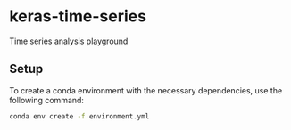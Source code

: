 # keras-time-series
Time series analysis playground

## Setup
To create a conda environment with the necessary dependencies, use the following command:
```bash
conda env create -f environment.yml
```
